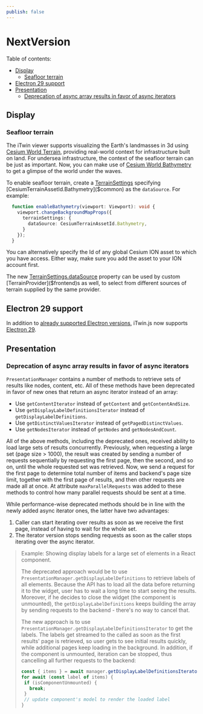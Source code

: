 ```yaml
---
publish: false
---
```

# NextVersion

Table of contents:

- [Display](#display)
  - [Seafloor terrain](#seafloor-terrain)
- [Electron 29 support](#electron-29-support)
- [Presentation](#presentation)
  - [Deprecation of async array results in favor of async iterators](#deprecation-of-async-array-results-in-favor-of-async-iterators)

## Display

### Seafloor terrain

The iTwin viewer supports visualizing the Earth's landmasses in 3d using [Cesium World Terrain](https://cesium.com/platform/cesium-ion/content/cesium-world-terrain), providing real-world context for infrastructure built on land. For undersea infrastructure, the context of the seafloor terrain can be just as important. Now, you can make use of [Cesium World Bathymetry](https://cesium.com/platform/cesium-ion/content/cesium-world-bathymetry/) to get a glimpse of the world under the waves.

To enable seafloor terrain, create a [TerrainSettings]($common) specifying [CesiumTerrainAssetId.Bathymetry]($common) as the `dataSource`. For example:

```ts
  function enableBathymetry(viewport: Viewport): void {
    viewport.changeBackgroundMapProps({
      terrainSettings: {
        dataSource: CesiumTerrainAssetId.Bathymetry,
      }
    });
  }
```

You can alternatively specify the Id of any global Cesium ION asset to which you have access. Either way, make sure you add the asset to your ION account first.

The new [TerrainSettings.dataSource]($common) property can be used by custom [TerrainProvider]($frontend)s as well, to select from different sources of terrain supplied by the same provider.

## Electron 29 support

In addition to [already supported Electron versions](../learning/SupportedPlatforms.md#electron), iTwin.js now supports [Electron 29](https://www.electronjs.org/blog/electron-29-0).

## Presentation

### Deprecation of async array results in favor of async iterators

`PresentationManager` contains a number of methods to retrieve sets of results like nodes, content, etc. All of these methods have been deprecated in favor of new ones that return an async iterator instead of an array:

- Use `getContentIterator` instead of `getContent` and `getContentAndSize`.
- Use `getDisplayLabelDefinitionsIterator` instead of `getDisplayLabelDefinitions`.
- Use `getDistinctValuesIterator` instead of `getPagedDistinctValues`.
- Use `getNodesIterator` instead of `getNodes` and `getNodesAndCount`.

All of the above methods, including the deprecated ones, received ability to load large sets of results concurrently. Previously, when requesting a large set (page size > 1000), the result was created by sending a number of requests sequentially by requesting the first page, then the second, and so on, until the whole requested set was retrieved. Now, we send a request for the first page to determine total number of items and backend's page size limit, together with the first page of results, and then other requests are made all at once. At attribute `maxParallelRequests` was added to these methods to control how many parallel requests should be sent at a time.

While performance-wise deprecated methods should be in line with the newly added async iterator ones, the latter have two advantages:

1. Caller can start iterating over results as soon as we receive the first page, instead of having to wait for the whole set.
2. The iterator version stops sending requests as soon as the caller stops iterating over the async iterator.

> Example: Showing display labels for a large set of elements in a React component.
>
> The deprecated approach would be to use `PresentationManager.getDisplayLabelDefinitions` to retrieve labels of all elements. Because the API has to load all the data before returning it to the widget, user has to wait a long time to start seeing the results. Moreover, if he decides to close the widget (the component is unmounted), the `getDisplayLabelDefinitions` keeps building the array by sending requests to the backend - there's no way to cancel that.
>
> The new approach is to use `PresentationManager.getDisplayLabelDefinitionsIterator` to get the labels. The labels get streamed to the called as soon as the first results' page is retrieved, so user gets to see initial results quickly, while additional pages keep loading in the background. In addition, if the component is unmounted, iteration can be stopped, thus cancelling all further requests to the backend:
>
> ```ts
> const { items } = await manager.getDisplayLabelDefinitionsIterator(requestProps);
> for await (const label of items) {
>  if (isComponentUnmounted) {
>    break;
>  }
>  // update component's model to render the loaded label
> }
> ```
